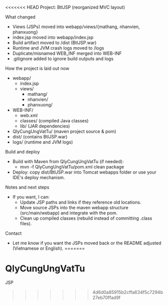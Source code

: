 <<<<<<< HEAD
Project: BtlJSP (reorganized MVC layout)

What changed
- Views (JSPs) moved into webapp/views/{mathang, nhanvien, phanxuong}
- index.jsp moved into webapp/index.jsp
- Build artifact moved to /dist (BtlJSP.war)
- Runtime and JVM crash logs moved to /logs
- Duplicate/misnamed WEB_INF merged into WEB-INF
- .gitignore added to ignore build outputs and logs

How the project is laid out now
- webapp/
  - index.jsp
  - views/
    - mathang/
    - nhanvien/
    - phanxuong/
- WEB-INF/
  - web.xml
  - classes/ (compiled Java classes)
  - lib/ (JAR dependencies)
- QlyCungUngVatTu/ (maven project source & pom)
- dist/ (contains BtlJSP.war)
- logs/ (runtime and JVM logs)

Build and deploy
- Build with Maven from QlyCungUngVatTu (if needed):
  - mvn -f QlyCungUngVatTu/pom.xml clean package
- Deploy: copy dist/BtlJSP.war into Tomcat webapps folder or use your IDE's deploy mechanism.

Notes and next steps
- If you want, I can:
  - Update JSP paths and links if they reference old locations.
  - Move source JSPs into the maven webapp structure (src/main/webapp) and integrate with the pom.
  - Clean up compiled classes (rebuild instead of committing .class files).

Contact
- Let me know if you want the JSPs moved back or the README adjusted (Vietnamese or English).
=======
# QlyCungUngVatTu
JSP
>>>>>>> 4d6d0a85915b2cffa634f5c7294b27eb70ffad9f
